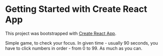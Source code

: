 # Getting Started with Create React App

This project was bootstrapped with [Create React App](https://github.com/facebook/create-react-app).

Simple game, to check your focus. In given time - usually 90 seconds, you have to click numbers in order - from 0 to 99. As much as you can.
